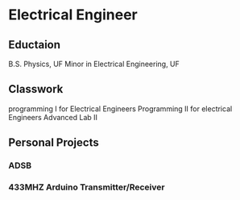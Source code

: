 # Electrical Engineer 

## Eductaion
B.S. Physics, UF
Minor in Electrical Engineering, UF


## Classwork
programming I for Electrical Engineers
Programming II for electrical Engineers
Advanced Lab II

## Personal Projects
### ADSB
### 433MHZ Arduino Transmitter/Receiver
